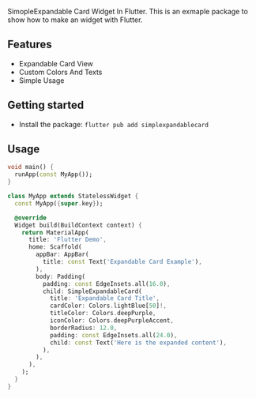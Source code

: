 SimopleExpandable Card Widget In Flutter. This is an exmaple package to show how to make an widget with Flutter.

## Features

- Expandable Card View
- Custom Colors And Texts
- Simple Usage

## Getting started

- Install the package: `flutter pub add simplexpandablecard`

## Usage

```dart
void main() {
  runApp(const MyApp());
}

class MyApp extends StatelessWidget {
  const MyApp({super.key});

  @override
  Widget build(BuildContext context) {
    return MaterialApp(
      title: 'Flutter Demo',
      home: Scaffold(
        appBar: AppBar(
          title: const Text('Expandable Card Example'),
        ),
        body: Padding(
          padding: const EdgeInsets.all(16.0),
          child: SimpleExpandableCard(
            title: 'Expandable Card Title',
            cardColor: Colors.lightBlue[50]!,
            titleColor: Colors.deepPurple,
            iconColor: Colors.deepPurpleAccent,
            borderRadius: 12.0,
            padding: const EdgeInsets.all(24.0),
            child: const Text('Here is the expanded content'),
          ),
        ),
      ),
    );
  }
}
```